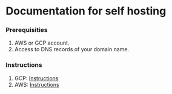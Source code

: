# Documentation for self hosting

### Prerequisities

1. AWS or GCP account.
2. Access to DNS records of your domain name.

### Instructions

1. GCP: [Instructions][gcp_instructions]
2. AWS: [Instructions][aws_instructions]

[gcp_instructions]: /selfhosting/gcp.md
[aws_instructions]: /selfhosting/aws.md
